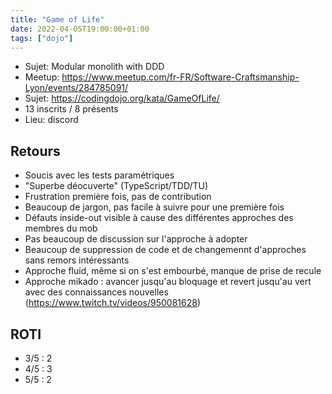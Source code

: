 ```yaml
---
title: "Game of Life"
date: 2022-04-05T19:00:00+01:00 
tags: ["dojo"] 
---
```


- Sujet: Modular monolith with DDD
- Meetup: https://www.meetup.com/fr-FR/Software-Craftsmanship-Lyon/events/284785091/
- Sujet: https://codingdojo.org/kata/GameOfLife/
- 13 inscrits / 8 présents
- Lieu: discord

## Retours

* Soucis avec les tests paramétriques
* "Superbe déocuverte" (TypeScript/TDD/TU)
* Frustration première fois, pas de contribution
* Beaucoup de jargon, pas facile à suivre pour une première fois
* Défauts inside-out visible à cause des différentes approches des membres du mob
* Pas beaucoup de discussion sur l'approche à adopter
* Beaucoup de suppression de code et de changemennt d'approches sans remors intéressants
* Approche fluid, même si on s'est embourbé, manque de prise de recule
* Approche mikado : avancer jusqu'au bloquage et revert jusqu'au vert avec des connaissances nouvelles (https://www.twitch.tv/videos/950081628)

## ROTI

- 3/5 : 2
- 4/5 : 3
- 5/5 : 2
